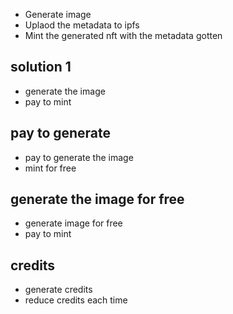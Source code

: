 - Generate image
- Uplaod the metadata to ipfs
- Mint the generated nft with the metadata gotten

## solution 1
- generate the image
- pay to mint

## pay to generate 
- pay to generate the image
- mint for free


## generate the image for free
- generate image for free
- pay to mint

## credits
- generate credits
- reduce credits each time